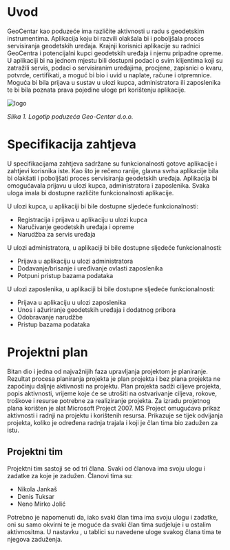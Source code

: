 # Uvod
GeoCentar kao poduzeće ima različite aktivnosti u radu s geodetskim instrumentima. Aplikacija koju bi
razvili olakšala bi i poboljšala proces servisiranja geodetskih uređaja. Krajnji korisnici aplikacije su radnici
GeoCentra i potencijalni kupci geodetskih uređaja i njemu pripadne opreme. U aplikaciji bi na jednom mjestu
bili dostupni podaci o svim klijentima koji su zatražili servis, podaci o servisiranim uređajima, procjene, zapisnici
o kvaru, potvrde, certifikati, a moguć bi bio i uvid u naplate, račune i otpremnice. Moguća bi bila prijava u
sustav u ulozi kupca, administratora ili zaposlenika te bi bila poznata prava pojedine uloge pri korištenju
aplikacije. 

![logo](https://image.ibb.co/h7Np9H/Picture1.png)

_Slika 1. Logotip poduzeća Geo-Centar d.o.o._

# Specifikacija zahtjeva
U specifikacijama zahtjeva sadržane su funkcionalnosti gotove aplikacije i zahtjevi korisnika iste. Kao što je rečeno ranije, glavna svrha aplikacije bila bi olakšati i poboljšati proces servisiranja geodetskih uređaja. Aplikacija bi omogućavala prijavu u ulozi kupca, administratora i zaposlenika. Svaka uloga imala bi dostupne različite funkcionalnosti aplikacije. 

U ulozi kupca, u aplikaciji bi bile dostupne sljedeće funkcionalnosti: 
* Registracija i prijava u aplikaciju u ulozi kupca
* Naručivanje geodetskih uređaja i opreme
* Narudžba za servis uređaja

U ulozi administratora, u aplikaciji bi bile dostupne sljedeće funkcionalnosti:
* Prijava u aplikaciju u ulozi administratora
* Dodavanje/brisanje i uređivanje ovlasti zaposlenika
* Potpuni pristup bazama podataka

U ulozi zaposlenika, u aplikaciji bi bile dostupne sljedeće funkcionalnosti:
* Prijava u aplikaciju u ulozi zaposlenika
* Unos i ažuriranje geodetskih uređaja i dodatnog pribora
* Odobravanje narudžbe
* Pristup bazama podataka

# Projektni plan
Bitan dio i jedna od najvažnijih faza upravljanja projektom je planiranje. Rezultat procesa planiranja projekta je plan projekta i bez plana projekta ne započinju daljnje aktivnosti na projektu. Plan projekta sadži ciljeve projekta, popis aktivnosti, vrijeme koje će se utrošiti na ostvarivanje ciljeva, rokove, troškove i resurse potrebne za realiziranje projekta. Za izradu projetnog plana korišten je alat Microsoft Project 2007. MS Project omugućava prikaz aktivnosti i radnji na projektu i korištenih resursa. Prikazuje se tijek odvijanja projekta, koliko je određena radnja trajala i koji je član tima bio zadužen za istu.

## Projektni tim
Projektni tim sastoji se od tri člana. Svaki od članova ima svoju ulogu i zadatke za koje je zadužen. Članovi tima su:
* Nikola Jankaš
* Denis Tuksar 
* Neno Mirko Jolić

Potrebno je napomenuti da, iako svaki član tima ima svoju ulogu i zadatke, oni su samo okvirni te je moguće da svaki član tima sudjeluje i u ostalim aktivnositma. U nastavku , u tablici su navedene uloge svakog člana tima te njegova zaduženja.
